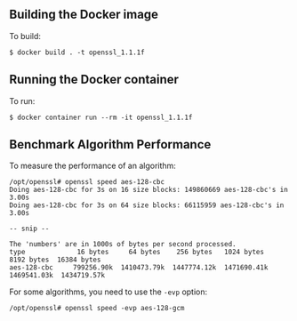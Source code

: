 ## Building the Docker image
To build:
```console
$ docker build . -t openssl_1.1.1f
```

## Running the Docker container
To run:
```console
$ docker container run --rm -it openssl_1.1.1f
```

## Benchmark Algorithm Performance
To measure the performance of an algorithm:
```console
/opt/openssl# openssl speed aes-128-cbc
Doing aes-128-cbc for 3s on 16 size blocks: 149860669 aes-128-cbc's in 3.00s
Doing aes-128-cbc for 3s on 64 size blocks: 66115959 aes-128-cbc's in 3.00s

-- snip --

The 'numbers' are in 1000s of bytes per second processed.
type             16 bytes     64 bytes    256 bytes   1024 bytes   8192 bytes  16384 bytes
aes-128-cbc     799256.90k  1410473.79k  1447774.12k  1471690.41k  1469541.03k  1434719.57k
```

For some algorithms, you need to use the `-evp` option:
```console
/opt/openssl# openssl speed -evp aes-128-gcm
```